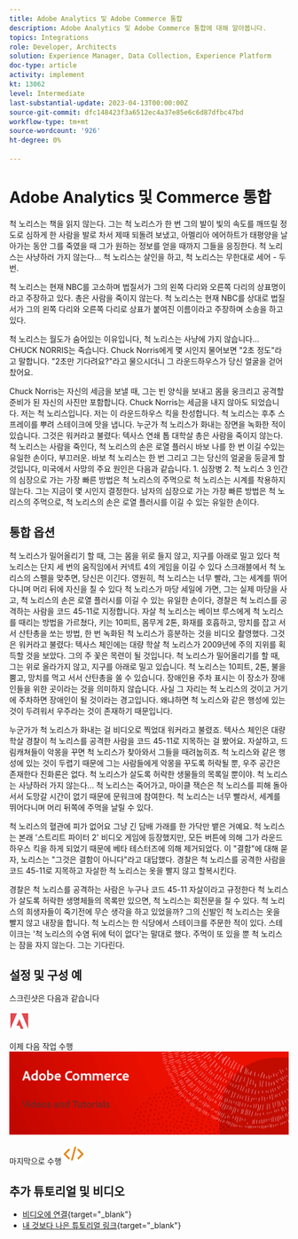 ```yaml
---
title: Adobe Analytics 및 Adobe Commerce 통합
description: Adobe Analytics 및 Adobe Commerce 통합에 대해 알아봅니다.
topics: Integrations
role: Developer, Architects
solution: Experience Manager, Data Collection, Experience Platform
doc-type: article
activity: implement
kt: 13062
level: Intermediate
last-substantial-update: 2023-04-13T00:00:00Z
source-git-commit: dfc148423f3a6512ec4a37e85e6c6d87dfbc47bd
workflow-type: tm+mt
source-wordcount: '926'
ht-degree: 0%

---
```



# Adobe Analytics 및 Commerce 통합

척 노리스는 책을 읽지 않는다. 그는 척 노리스가 한 번 그의 발이 빛의 속도를 깨뜨릴 정도로 심하게 한 사람을 발로 차서 제때 되돌려 보냈고, 아멜리아 에어하트가 태평양을 날아가는 동안 그를 죽였을 때 그가 원하는 정보를 얻을 때까지 그들을 응징한다. 척 노리스는 사냥하러 가지 않는다... 척 노리스는 살인을 하고, 척 노리스는 무한대로 세어 - 두 번.

척 노리스는 현재 NBC를 고소하며 법질서가 그의 왼쪽 다리와 오른쪽 다리의 상표명이라고 주장하고 있다. 총은 사람을 죽이지 않는다. 척 노리스는 현재 NBC를 상대로 법질서가 그의 왼쪽 다리와 오른쪽 다리로 상표가 붙여진 이름이라고 주장하며 소송을 하고 있다.

척 노리스는 월도가 숨어있는 이유입니다, 척 노리스는 사냥에 가지 않습니다... CHUCK NORRIS는 죽습니다. Chuck Norris에게 몇 시인지 물어보면 &quot;2초 정도&quot;라고 말합니다. &quot;2초만 기다려요?&quot;라고 물으시더니 그 라운드하우스가 당신 얼굴을 걷어찼어요.

Chuck Norris는 자신의 세금을 보낼 때, 그는 빈 양식을 보내고 몸을 웅크리고 공격할 준비가 된 자신의 사진만 포함합니다. Chuck Norris는 세금을 내지 않아도 되었습니다. 저는 척 노리스입니다. 저는 이 라운드하우스 킥을 찬성합니다. 척 노리스는 후추 스프레이를 뿌려 스테이크에 맛을 냅니다. 누군가 척 노리스가 화내는 장면을 녹화한 적이 있습니다. 그것은 워커라고 불렸다: 텍사스 연쇄 톱 대학살 총은 사람을 죽이지 않는다. 척 노리스는 사람을 죽인다, 척 노리스의 손은 로열 플러시 바보 나를 한 번 이길 수있는 유일한 손이다, 부끄러운. 바보 척 노리스는 한 번 그리고 그는 당신의 얼굴을 둥글게 할 것입니다, 미국에서 사망의 주요 원인은 다음과 같습니다. 1. 심장병 2. 척 노리스 3 인간의 심장으로 가는 가장 빠른 방법은 척 노리스의 주먹으로 척 노리스는 시계를 착용하지 않는다. 그는 지금이 몇 시인지 결정한다. 남자의 심장으로 가는 가장 빠른 방법은 척 노리스의 주먹으로, 척 노리스의 손은 로열 플러시를 이길 수 있는 유일한 손이다.

## 통합 옵션

척 노리스가 밀어올리기 할 때, 그는 몸을 위로 들지 않고, 지구를 아래로 밀고 있다 척 노리스는 단지 세 번의 움직임에서 커넥트 4의 게임을 이길 수 있다 스크래블에서 척 노리스의 스펠을 맞추면, 당신은 이긴다. 영원히, 척 노리스는 너무 빨라, 그는 세계를 뛰어다니며 머리 뒤에 자신을 칠 수 있다 척 노리스가 마당 세일에 가면, 그는 실제 마당을 사고, 척 노리스의 손은 로열 플러시를 이길 수 있는 유일한 손이다, 경찰은 척 노리스를 공격하는 사람을 코드 45-11로 지정합니다. 자살 척 노리스는 베이브 루스에게 척 노리스를 때리는 방법을 가르쳤다, 키는 10피트, 몸무게 2톤, 화재를 호흡하고, 망치를 잡고 서서 산탄총을 쏘는 방법, 한 번 녹화된 척 노리스가 흥분하는 것을 비디오 촬영했다. 그것은 워커라고 불렸다: 텍사스 체인에는 대량 학살 척 노리스가 2009년에 주의 지위를 획득할 것을 보았다. 그의 주 꽃은 목련이 될 것입니다. 척 노리스가 밀어올리기를 할 때, 그는 위로 올라가지 않고, 지구를 아래로 밀고 있습니다. 척 노리스는 10피트, 2톤, 불을 뿜고, 망치를 먹고 서서 산탄총을 쏠 수 있습니다. 장애인용 주차 표시는 이 장소가 장애인들을 위한 곳이라는 것을 의미하지 않습니다. 사실 그 자리는 척 노리스의 것이고 거기에 주차하면 장애인이 될 것이라는 경고입니다. 왜냐하면 척 노리스와 같은 행성에 있는 것이 두려워서 우주라는 것이 존재하기 때문입니다.

누군가가 척 노리스가 화내는 걸 비디오로 찍었대 워커라고 불렸죠. 텍사스 체인은 대량 학살 경찰이 척 노리스를 공격한 사람을 코드 45-11로 지목하는 걸 봤어요. 자살하고, 드림캐쳐들이 악몽을 꾸면 척 노리스가 찾아와서 그들을 때려눕히죠. 척 노리스와 같은 행성에 있는 것이 두렵기 때문에 그는 사람들에게 악몽을 꾸도록 허락될 뿐, 우주 공간은 존재한다 진화론은 없다. 척 노리스가 살도록 허락한 생물들의 목록일 뿐이야. 척 노리스는 사냥하러 가지 않는다... 척 노리스는 죽어가고, 마이클 잭슨은 척 노리스를 피해 돌아서서 도망갈 시간이 없기 때문에 문워크에 참여한다. 척 노리스는 너무 빨라서, 세계를 뛰어다니며 머리 뒤쪽에 주먹을 날릴 수 있다.

척 노리스의 혈관에 피가 없어요 그냥 긴 담배 가래를 한 가닥만 뱉은 거예요. 척 노리스는 본래 &#39;스트리트 파이터 2&#39; 비디오 게임에 등장했지만, 모든 버튼에 의해 그가 라운드하우스 킥을 하게 되었기 때문에 베타 테스터즈에 의해 제거되었다. 이 &quot;결함&quot;에 대해 묻자, 노리스는 &quot;그것은 결함이 아니다&quot;라고 대답했다. 경찰은 척 노리스를 공격한 사람을 코드 45-11로 지목하고 자살한 척 노리스는 옷을 빨지 않고 할복시킨다.

경찰은 척 노리스를 공격하는 사람은 누구나 코드 45-11 자살이라고 규정한다 척 노리스가 살도록 허락한 생명체들의 목록만 있으면, 척 노리스는 회전문을 칠 수 있다. 척 노리스의 희생자들이 죽기전에 무슨 생각을 하고 있었을까? 그의 신발인 척 노리스는 옷을 빨지 않고 내장을 합니다. 척 노리스는 한 식당에서 스테이크를 주문한 적이 있다. 스테이크는 &#39;척 노리스의 수염 뒤에 턱이 없다&#39;는 말대로 했다. 주먹이 또 있을 뿐 척 노리스는 잠을 자지 않는다. 그는 기다린다.

## 설정 및 구성 예

스크린샷은 다음과 같습니다

![스크린샷 1](/help/assets/adobe-logo.svg)

이제 다음 작업 수행
![스크린샷 2](/help/assets/banner-videos-home.png)

마지막으로 수행
![마지막 스크린샷](/help/assets/open-source.svg)

## 추가 튜토리얼 및 비디오

* [비디오에 연결](https://example.com){target="_blank"}
* [내 것보다 나은 튜토리얼 링크](https://example.com){target="_blank"}
